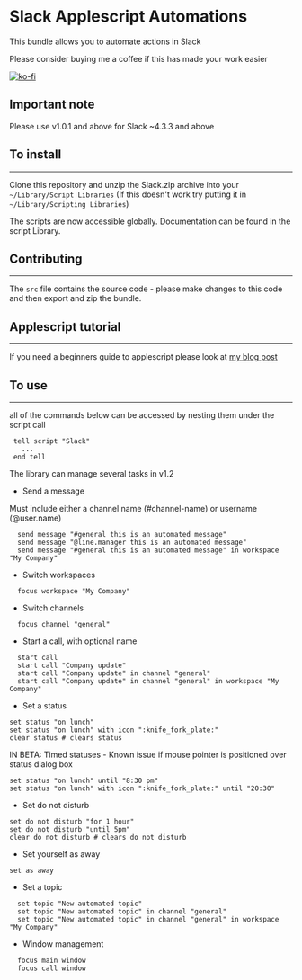 # Slack Applescript Automations

This bundle allows you to automate actions in Slack

Please consider buying me a coffee if this has made your work easier

[![ko-fi](https://www.ko-fi.com/img/githubbutton_sm.svg)](https://ko-fi.com/C0C31L438)

## Important note

Please use v1.0.1 and above for Slack ~4.3.3 and above

## To install
---
Clone this repository and unzip the Slack.zip archive into your `~/Library/Script Libraries`  (If this doesn't work try putting it in `~/Library/Scripting Libraries`)

The scripts are now accessible globally. Documentation can be found in the script Library.

## Contributing
---
The `src` file contains the source code - please make changes to this code and then export and zip the bundle.

## Applescript tutorial
---

If you need a beginners guide to applescript please look at [my blog post](https://www.samknight.co.uk/2018/12/13/automating-slack-with-applescript.html)

## To use
---

all of the commands below can be accessed by nesting them under the script call

```
 tell script "Slack"
   ...
 end tell
```

The library can manage several tasks in v1.2

- Send a message

Must include either a channel name (#channel-name) or username (@user.name)
```
  send message "#general this is an automated message"
  send message "@line.manager this is an automated message"
  send message "#general this is an automated message" in workspace "My Company"
```

- Switch workspaces
```
  focus workspace "My Company"
```
- Switch channels
```
  focus channel "general"
```

- Start a call, with optional name
```
  start call
  start call "Company update"
  start call "Company update" in channel "general"
  start call "Company update" in channel "general" in workspace "My Company"
```
- Set a status
```
set status "on lunch"
set status "on lunch" with icon ":knife_fork_plate:"
clear status # clears status 

```
IN BETA: Timed statuses - Known issue if mouse pointer is positioned over status dialog box
```
set status "on lunch" until "8:30 pm"
set status "on lunch" with icon ":knife_fork_plate:" until "20:30"
```

- Set do not disturb
```
set do not disturb "for 1 hour"
set do not disturb "until 5pm"
clear do not disturb # clears do not disturb 
```

- Set yourself as away
```
set as away
```

- Set a topic
```
  set topic "New automated topic"
  set topic "New automated topic" in channel "general"
  set topic "New automated topic" in channel "general" in workspace "My Company"
```

- Window management
```
  focus main window
  focus call window
```



